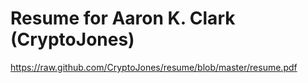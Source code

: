 # Resume for Aaron K. Clark (CryptoJones) 

https://raw.github.com/CryptoJones/resume/blob/master/resume.pdf
